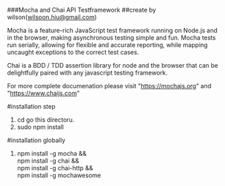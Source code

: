 ###Mocha and Chai API Testframework 
##create by wilson(wilsoon.hiu@gmail.com)

Mocha is a feature-rich JavaScript test framework running on Node.js and in the browser, making asynchronous testing simple and fun. Mocha tests run serially, allowing for flexible and accurate reporting, while mapping uncaught exceptions to the correct test cases.

Chai is a BDD / TDD assertion library for node and the browser that can be delightfully paired with any javascript testing framework.

For more complete documenation please visit "https://mochajs.org" and "https://www.chaijs.com"


#installation step
1. cd go this directoru.
2. sudo npm install

#installation globally
1. npm install -g mocha && \
   npm install -g chai && \
   npm install -g chai-http && \
   npm install -g mochawesome
